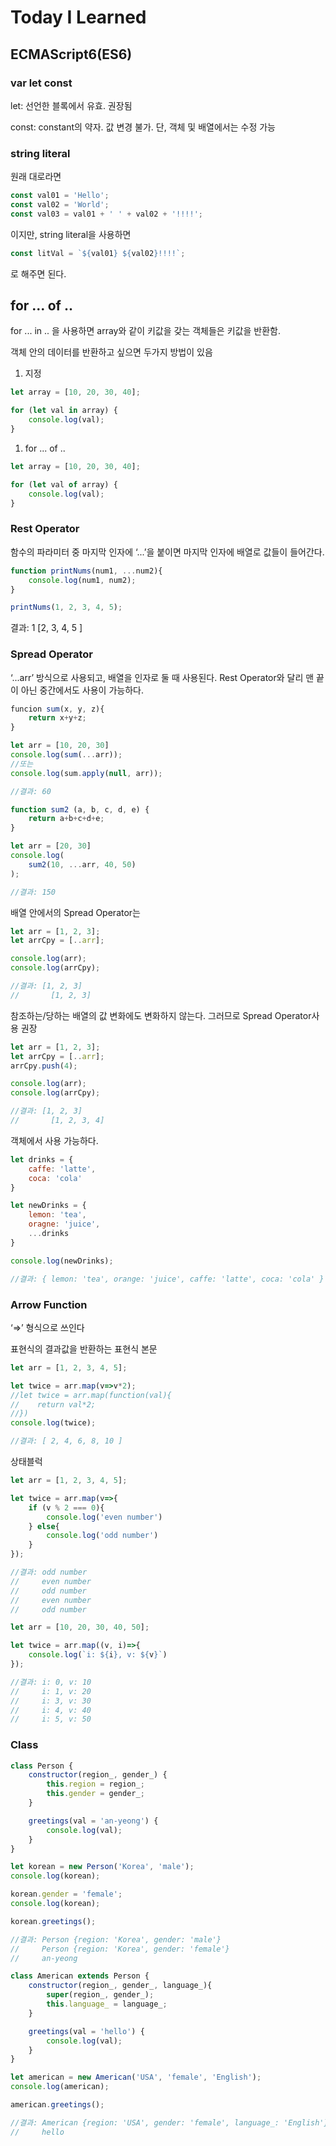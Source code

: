 # Today I Learned
## ECMAScript6(ES6)

### var let const

let: 선언한 블록에서 유효. 권장됨

const: constant의 약자. 값 변경 불가. 단, 객체 및 배열에서는 수정 가능


### string literal

원래 대로라면

```jsx
const val01 = 'Hello';
const val02 = 'World';
const val03 = val01 + ' ' + val02 + '!!!!';
```

이지만, string literal을 사용하면

```jsx
const litVal = `${val01} ${val02}!!!!`;
```

로 해주면 된다.

## for ... of ..

for ... in .. 을 사용하면 array와 같이 키값을 갖는 객체들은 키값을 반환함.

객체 안의 데이터를 반환하고 싶으면 두가지 방법이 있음

1. 지정

```jsx
let array = [10, 20, 30, 40];

for (let val in array) {
	console.log(val);
}
```

1. for ... of .. 

```jsx
let array = [10, 20, 30, 40];

for (let val of array) {
	console.log(val);
}
```

### Rest Operator

함수의 파라미터 중 마지막 인자에 ‘...’을 붙이면 마지막 인자에 배열로 값들이 들어간다.

```jsx
function printNums(num1, ...num2){
	console.log(num1, num2);
}

printNums(1, 2, 3, 4, 5);
```

결과: 1 [2, 3, 4, 5 ]

### Spread Operator

‘...arr’ 방식으로 사용되고, 배열을 인자로 둘 때 사용된다.  Rest Operator와 달리 맨 끝이 아닌 중간에서도 사용이 가능하다.

```jsx
funcion sum(x, y, z){
	return x+y+z;
}

let arr = [10, 20, 30]
console.log(sum(...arr));
//또는
console.log(sum.apply(null, arr));

//결과: 60

function sum2 (a, b, c, d, e) {
	return a+b+c+d+e;
}

let arr = [20, 30]
console.log(
	sum2(10, ...arr, 40, 50)
);

//결과: 150
```

배열 안에서의 Spread Operator는

```jsx
let arr = [1, 2, 3];
let arrCpy = [..arr];

console.log(arr);
console.log(arrCpy);

//결과: [1, 2, 3]
//		 [1, 2, 3]
```

참조하는/당하는 배열의 값 변화에도 변화하지 않는다. 그러므로 Spread Operator사용 권장

```jsx
let arr = [1, 2, 3];
let arrCpy = [..arr];
arrCpy.push(4);

console.log(arr);
console.log(arrCpy);

//결과: [1, 2, 3]
//		 [1, 2, 3, 4]
```

객체에서 사용 가능하다.

```jsx
let drinks = {
	caffe: 'latte',
	coca: 'cola'
}

let newDrinks = {
	lemon: 'tea',
	oragne: 'juice',
	...drinks
}

console.log(newDrinks);

//결과: { lemon: 'tea', orange: 'juice', caffe: 'latte', coca: 'cola' }
```

### Arrow Function

‘⇒’ 형식으로 쓰인다

표현식의 결과값을 반환하는 표현식 본문

```jsx
let arr = [1, 2, 3, 4, 5];

let twice = arr.map(v=>v*2);
//let twice = arr.map(function(val){
//    return val*2;
//})
console.log(twice);

//결과: [ 2, 4, 6, 8, 10 ]
```

상태블럭

```jsx
let arr = [1, 2, 3, 4, 5];

let twice = arr.map(v=>{
    if (v % 2 === 0){
        console.log('even number')
    } else{
        console.log('odd number')
    }
});

//결과: odd number
//     even number
//     odd number
//     even number
//     odd number
```

```jsx
let arr = [10, 20, 30, 40, 50];

let twice = arr.map((v, i)=>{
    console.log(`i: ${i}, v: ${v}`)
});

//결과: i: 0, v: 10
//     i: 1, v: 20
//     i: 3, v: 30
//     i: 4, v: 40
//     i: 5, v: 50
```

### Class

```jsx
class Person {
    constructor(region_, gender_) {
        this.region = region_;
        this.gender = gender_;
    }

    greetings(val = 'an-yeong') {
        console.log(val);
    }
}

let korean = new Person('Korea', 'male');
console.log(korean);

korean.gender = 'female';
console.log(korean);

korean.greetings();

//결과: Person {region: 'Korea', gender: 'male'}
//     Person {region: 'Korea', gender: 'female'}
//     an-yeong
```

```jsx
class American extends Person {
    constructor(region_, gender_, language_){
        super(region_, gender_);
        this.language_ = language_;
    }

    greetings(val = 'hello') {
        console.log(val);
    }
}

let american = new American('USA', 'female', 'English');
console.log(american);

american.greetings();

//결과: American {region: 'USA', gender: 'female', language_: 'English'}
//     hello
```
